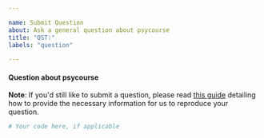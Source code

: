```yaml
---

name: Submit Question
about: Ask a general question about psycourse
title: "QST:"
labels: "question"

---
```


#### Question about psycourse

**Note**: If you'd still like to submit a question, please read [this guide](
https://matthewrocklin.com/blog/work/2018/02/28/minimal-bug-reports) detailing how to
provide the necessary information for us to reproduce your question.

```python
# Your code here, if applicable
```
